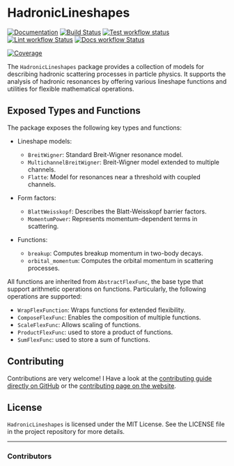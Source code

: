 # HadronicLineshapes

[![Documentation](https://img.shields.io/badge/docs-dev-blue.svg)](https://mmikhasenko.github.io/HadronicLineshapes.jl/dev)
[![Build Status](https://github.com/mmikhasenko/HadronicLineshapes.jl/workflows/Test/badge.svg)](https://github.com/mmikhasenko/HadronicLineshapes.jl/actions)
[![Test workflow status](https://github.com/mmikhasenko/HadronicLineshapes.jl/actions/workflows/Test.yml/badge.svg?branch=main)](https://github.com/mmikhasenko/HadronicLineshapes.jl/actions/workflows/Test.yml?query=branch%3Amain)
[![Lint workflow Status](https://github.com/mmikhasenko/HadronicLineshapes.jl/actions/workflows/Lint.yml/badge.svg?branch=main)](https://github.com/mmikhasenko/HadronicLineshapes.jl/actions/workflows/Lint.yml?query=branch%3Amain)
[![Docs workflow Status](https://github.com/mmikhasenko/HadronicLineshapes.jl/actions/workflows/Docs.yml/badge.svg?branch=main)](https://github.com/mmikhasenko/HadronicLineshapes.jl/actions/workflows/Docs.yml?query=branch%3Amain)

[![Coverage](https://codecov.io/gh/mmikhasenko/HadronicLineshapes.jl/branch/main/graph/badge.svg)](https://codecov.io/gh/mmikhasenko/HadronicLineshapes.jl)

The `HadronicLineshapes` package provides a collection of models for describing hadronic scattering processes in particle physics. It supports the analysis of hadronic resonances by offering various lineshape functions and utilities for flexible mathematical operations.

## Exposed Types and Functions

The package exposes the following key types and functions:

- Lineshape models:
    - `BreitWigner`: Standard Breit-Wigner resonance model.
    - `MultichannelBreitWigner`: Breit-Wigner model extended to multiple channels.
    - `Flatte`: Model for resonances near a threshold with coupled channels.

- Form factors:
    - `BlattWeisskopf`: Describes the Blatt-Weisskopf barrier factors.
    - `MomentumPower`: Represents momentum-dependent terms in scattering.

- Functions:
    - `breakup`: Computes breakup momentum in two-body decays.
    - `orbital_momentum`: Computes the orbital momentum in scattering processes.

All functions are inherited from `AbstractFlexFunc`, the base type that support arithmetic operations on functions. Particularly, the following operations are supported:
- `WrapFlexFunction`: Wraps functions for extended flexibility.
- `ComposeFlexFunc`: Enables the composition of multiple functions.
- `ScaleFlexFunc`: Allows scaling of functions.
- `ProductFlexFunc`: used to store a product of functions.
- `SumFlexFunc`: used to store a sum of functions.


## Contributing

Contributions are very welcome! I
Have a look at the [contributing guide directly on GitHub](docs/src/90-contributing.md) or the [contributing page on the website](https://mmikhasenko.github.io/HadronicLineshapes.jl/dev/90-contributing/).

## License

`HadronicLineshapes` is licensed under the MIT License. See the LICENSE file in the project repository for more details.

---

### Contributors

<!-- ALL-CONTRIBUTORS-LIST:START - Do not remove or modify this section -->
<!-- prettier-ignore-start -->
<!-- markdownlint-disable -->

<!-- markdownlint-restore -->
<!-- prettier-ignore-end -->

<!-- ALL-CONTRIBUTORS-LIST:END -->
